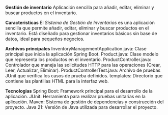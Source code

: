 **Gestión de inventario**
Aplicación sencilla para añadir, editar, eliminar y buscar productos en el inventario.

**Caracteristicas**
El *Sistema de Gestión de Inventarios* es una aplicación sencilla que permite añadir, editar, eliminar y buscar productos 
en el inventario. Está diseñado para gestionar inventarios básicos sin base de datos, ideal para pequeños negocios.

**Archivos principales**
InventoryManagementApplication.java: Clase principal que inicia la aplicación Spring Boot.
Product.java: Clase modelo que representa los productos en el inventario.
ProductController.java: Controlador que maneja las solicitudes HTTP para las operaciones (Crear, Leer, Actualizar, Eliminar).
ProductControllerTest.java: Archivo de pruebas JUnit que verifica los casos de prueba definidos.
templates: Directorio que contiene las plantillas HTML para la interfaz web.

**Tecnologias**
Spring Boot: Framework principal para el desarrollo de la aplicación.
JUnit: Herramienta para realizar pruebas unitarias en la aplicación.
Maven: Sistema de gestión de dependencias y construcción del proyecto.
Java 21: Versión de Java utilizada para desarrollar el proyecto.
